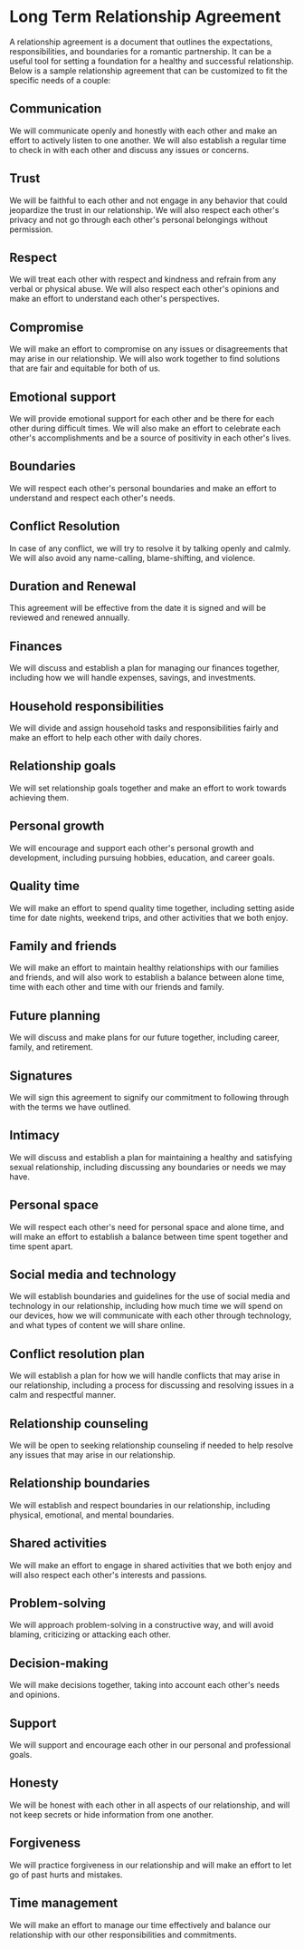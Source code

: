# Long Term Relationship Agreement

A relationship agreement is a document that outlines the expectations, responsibilities, and boundaries for a romantic partnership. It can be a useful tool for setting a foundation for a healthy and successful relationship. Below is a sample relationship agreement that can be customized to fit the specific needs of a couple:

## Communication

We will communicate openly and honestly with each other and make an effort to actively listen to one another. We will also establish a regular time to check in with each other and discuss any issues or concerns.

## Trust

We will be faithful to each other and not engage in any behavior that could jeopardize the trust in our relationship. We will also respect each other's privacy and not go through each other's personal belongings without permission.

## Respect

We will treat each other with respect and kindness and refrain from any verbal or physical abuse. We will also respect each other's opinions and make an effort to understand each other's perspectives.

## Compromise

We will make an effort to compromise on any issues or disagreements that may arise in our relationship. We will also work together to find solutions that are fair and equitable for both of us.

## Emotional support

We will provide emotional support for each other and be there for each other during difficult times. We will also make an effort to celebrate each other's accomplishments and be a source of positivity in each other's lives.

## Boundaries

We will respect each other's personal boundaries and make an effort to understand and respect each other's needs.

## Conflict Resolution

In case of any conflict, we will try to resolve it by talking openly and calmly. We will also avoid any name-calling, blame-shifting, and violence.

## Duration and Renewal

This agreement will be effective from the date it is signed and will be reviewed and renewed annually.

## Finances

We will discuss and establish a plan for managing our finances together, including how we will handle expenses, savings, and investments.

## Household responsibilities

We will divide and assign household tasks and responsibilities fairly and make an effort to help each other with daily chores.

## Relationship goals

We will set relationship goals together and make an effort to work towards achieving them.

## Personal growth

We will encourage and support each other's personal growth and development, including pursuing hobbies, education, and career goals.

## Quality time

We will make an effort to spend quality time together, including setting aside time for date nights, weekend trips, and other activities that we both enjoy.

## Family and friends

We will make an effort to maintain healthy relationships with our families and friends, and will also work to establish a balance between alone time, time with each other and time with our friends and family.

## Future planning

We will discuss and make plans for our future together, including career, family, and retirement.

## Signatures

We will sign this agreement to signify our commitment to following through with the terms we have outlined.

## Intimacy

We will discuss and establish a plan for maintaining a healthy and satisfying sexual relationship, including discussing any boundaries or needs we may have.

## Personal space

We will respect each other's need for personal space and alone time, and will make an effort to establish a balance between time spent together and time spent apart.

## Social media and technology

We will establish boundaries and guidelines for the use of social media and technology in our relationship, including how much time we will spend on our devices, how we will communicate with each other through technology, and what types of content we will share online.

## Conflict resolution plan

We will establish a plan for how we will handle conflicts that may arise in our relationship, including a process for discussing and resolving issues in a calm and respectful manner.

## Relationship counseling

We will be open to seeking relationship counseling if needed to help resolve any issues that may arise in our relationship.

## Relationship boundaries

We will establish and respect boundaries in our relationship, including physical, emotional, and mental boundaries.

## Shared activities

We will make an effort to engage in shared activities that we both enjoy and will also respect each other's interests and passions.

## Problem-solving

We will approach problem-solving in a constructive way, and will avoid blaming, criticizing or attacking each other.

## Decision-making

We will make decisions together, taking into account each other's needs and opinions.

## Support

We will support and encourage each other in our personal and professional goals.

## Honesty

We will be honest with each other in all aspects of our relationship, and will not keep secrets or hide information from one another.

## Forgiveness

We will practice forgiveness in our relationship and will make an effort to let go of past hurts and mistakes.

## Time management

We will make an effort to manage our time effectively and balance our relationship with our other responsibilities and commitments.
